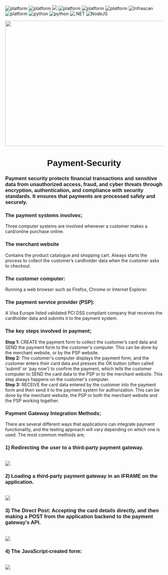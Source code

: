 ![platform](https://img.shields.io/badge/PCI-DSS-blue)
![platform](https://img.shields.io/badge/Payment-Gateway-purple)
![](https://img.shields.io/badge/Threat%20Model-STRIDE,%20IriusRisk-yellow)
![platform](https://img.shields.io/badge/Proxy-OWASP%20ZAP,%20Burpsuite-green)
![platform](https://img.shields.io/badge/EKS-kubescape,%20kubebench-orange)
![platform](https://img.shields.io/badge/SAST-Fortify,%20Coverity,%20BlackDuck,%20GitSec,%20Checkov-orange)
![Infrascan](https://img.shields.io/badge/InfraScan-Nessus-orange)
![platform](https://img.shields.io/static/v1?label=Platform&message=OS:%20Windows%20/%20Linux&color=yellow)
![python](https://img.shields.io/badge/python-green.svg?logo=python&labelColor=yellow)
![python](https://img.shields.io/badge/Java-orange.svg?logo=oracle&labelColor=green)
![.NET](https://img.shields.io/badge/.NET-green.svg?logo=.NET&labelColor=yellow)
![NodeJS](https://img.shields.io/badge/NodeJS-blue.svg?logo=Node.JS&labelColor=orange) 

<!-- GIF -->
<img align="center" height="400" width="800" src="https://github.com/madhucnghubphilips/Payment-Security/blob/main/resources/Secure%20Payment.png"/>
<!-- Header Section -->
<h1 align="center"><font face="Arial">Payment-Security</font></h1>
<h3 align="left"><font face="Arial">Payment security protects financial transactions and sensitive data from unauthorized access, fraud, and cyber threats through encryption, authentication, and compliance with security standards. It ensures that payments are processed safely and securely.</font></h3>

<h3 align="left"><font face="Arial">The payment systems involves;</font></h3>

Three computer systems are involved whenever a customer makes a card/online purchase online. <br>
<h3 align="left"><font face="Arial">The merchant website</font></h3>
Contains the product catalogue and shopping cart. Always starts the process to collect the customer’s cardholder data when the customer asks to checkout. <br>
<h3 align="left"><font face="Arial">The customer computer:</font></h3>
Running a web browser such as Firefox, Chrome or Internet Explorer. <br>
<h3 align="left"><font face="Arial">The payment service provider (PSP):</font></h3>
A Visa Europe listed validated PCI DSS compliant company that receives the cardholder data and submits it to the payment system. <br>

<h3 align="left"><font face="Arial">The key steps involved in payment;</font></h3>

**Step 1:** CREATE the payment form to collect the customer’s card data and SEND the payment form to the customer's computer. This can be done by the merchant website, or by the PSP website. <br>
**Step 2:** The customer's computer displays the payment form, and the customer enters their card data and presses the OK button (often called ‘submit’ or ‘pay now’) to confirm the payment, which tells the customer computer to SEND the card data to the PSP or to the merchant website. This step always happens on the customer's computer. <br>
**Step 3:** RECEIVE the card data entered by the customer into the payment form and then send it to the payment system for authorization. This can be done by the merchant website, the PSP or both the merchant website and the PSP working together. <br>






<h3 align="left"><font face="Arial">Payment Gateway Integration Methods;</font></h3>

There are several different ways that applications can integrate payment functionality, and the testing approach will vary depending on which one is used. The most common methods are; <br>

<h3 align="left"><font face="Arial">1) Redirecting the user to a third-party payment gateway.</font></h3> <br>
   <img align="center" src="https://github.com/madhucnghubphilips/Payment-Security/blob/main/resources/1%20The%20Redirect%20Process.JPG" /> <br>
<h3 align="left"><font face="Arial">2) Loading a third-party payment gateway in an IFRAME on the application.</font></h3> <br>
   <img align="center" src="https://github.com/madhucnghubphilips/Payment-Security/blob/main/resources/2%20The%20IFRAME.JPG" /> <br>
<h3 align="left"><font face="Arial">3) The Direct Post: Accepting the card details directly, and then making a POST from the application backend to the payment gateway’s API.</font></h3> <br>
   <img align="center" src="https://github.com/madhucnghubphilips/Payment-Security/blob/main/resources/3%20The%20Direct%20Post.JPG" /> <br>
<h3 align="left"><font face="Arial">4) The JavaScript-created form:</font></h3> <br>
   <img align="center" src="https://github.com/madhucnghubphilips/Payment-Security/blob/main/resources/4%20The%20JavaScript%20Created%20Form.JPG" /> <br>




